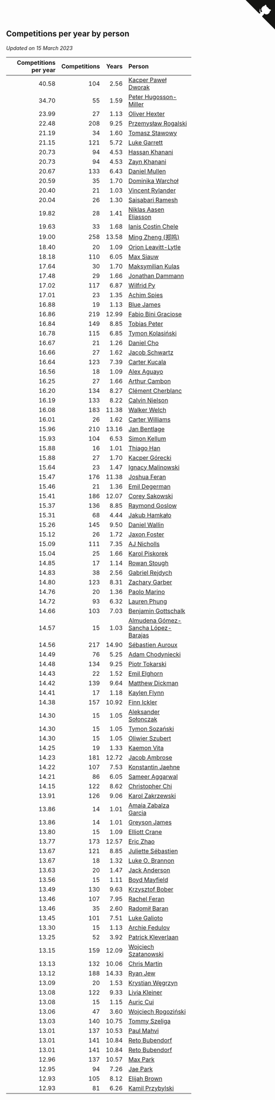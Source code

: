 ## Competitions per year by person

*Updated on 15 March 2023*

| Competitions per year | Competitions | Years | Person |
| ---: | ---: | ---: | :--- |
| 40.58 | 104 | 2.56 | [Kacper Paweł Dworak](https://www.worldcubeassociation.org/persons/2020DWOR01) |
| 34.70 | 55 | 1.59 | [Peter Hugosson-Miller](https://www.worldcubeassociation.org/persons/2021HUGO01) |
| 23.99 | 27 | 1.13 | [Oliver Hexter](https://www.worldcubeassociation.org/persons/2022HEXT01) |
| 22.48 | 208 | 9.25 | [Przemysław Rogalski](https://www.worldcubeassociation.org/persons/2013ROGA02) |
| 21.19 | 34 | 1.60 | [Tomasz Stawowy](https://www.worldcubeassociation.org/persons/2021STAW01) |
| 21.15 | 121 | 5.72 | [Luke Garrett](https://www.worldcubeassociation.org/persons/2017GARR05) |
| 20.73 | 94 | 4.53 | [Hassan Khanani](https://www.worldcubeassociation.org/persons/2018KHAN26) |
| 20.73 | 94 | 4.53 | [Zayn Khanani](https://www.worldcubeassociation.org/persons/2018KHAN28) |
| 20.67 | 133 | 6.43 | [Daniel Mullen](https://www.worldcubeassociation.org/persons/2016MULL04) |
| 20.59 | 35 | 1.70 | [Dominika Warchoł](https://www.worldcubeassociation.org/persons/2021WARC01) |
| 20.40 | 21 | 1.03 | [Vincent Rylander](https://www.worldcubeassociation.org/persons/2022RYLA01) |
| 20.04 | 26 | 1.30 | [Saisabari Ramesh](https://www.worldcubeassociation.org/persons/2021RAME01) |
| 19.82 | 28 | 1.41 | [Niklas Aasen Eliasson](https://www.worldcubeassociation.org/persons/2021ELIA01) |
| 19.63 | 33 | 1.68 | [Ianis Costin Chele](https://www.worldcubeassociation.org/persons/2021CHEL01) |
| 19.00 | 258 | 13.58 | [Ming Zheng (郑鸣)](https://www.worldcubeassociation.org/persons/2009ZHEN11) |
| 18.40 | 20 | 1.09 | [Orion Leavitt-Lytle](https://www.worldcubeassociation.org/persons/2022LEAV01) |
| 18.18 | 110 | 6.05 | [Max Siauw](https://www.worldcubeassociation.org/persons/2017SIAU02) |
| 17.64 | 30 | 1.70 | [Maksymilian Kulas](https://www.worldcubeassociation.org/persons/2021KULA02) |
| 17.48 | 29 | 1.66 | [Jonathan Dammann](https://www.worldcubeassociation.org/persons/2021DAMM01) |
| 17.02 | 117 | 6.87 | [Wilfrid Py](https://www.worldcubeassociation.org/persons/2016PYWI01) |
| 17.01 | 23 | 1.35 | [Achim Spies](https://www.worldcubeassociation.org/persons/2021SPIE01) |
| 16.88 | 19 | 1.13 | [Blue James](https://www.worldcubeassociation.org/persons/2022JAME01) |
| 16.86 | 219 | 12.99 | [Fabio Bini Graciose](https://www.worldcubeassociation.org/persons/2010GRAC02) |
| 16.84 | 149 | 8.85 | [Tobias Peter](https://www.worldcubeassociation.org/persons/2014PETE03) |
| 16.78 | 115 | 6.85 | [Tymon Kolasiński](https://www.worldcubeassociation.org/persons/2016KOLA02) |
| 16.67 | 21 | 1.26 | [Daniel Cho](https://www.worldcubeassociation.org/persons/2021CHOD01) |
| 16.66 | 27 | 1.62 | [Jacob Schwartz](https://www.worldcubeassociation.org/persons/2021SCHW01) |
| 16.64 | 123 | 7.39 | [Carter Kucala](https://www.worldcubeassociation.org/persons/2015KUCA01) |
| 16.56 | 18 | 1.09 | [Alex Aguayo](https://www.worldcubeassociation.org/persons/2022AGUA01) |
| 16.25 | 27 | 1.66 | [Arthur Cambon](https://www.worldcubeassociation.org/persons/2021CAMB01) |
| 16.20 | 134 | 8.27 | [Clément Cherblanc](https://www.worldcubeassociation.org/persons/2014CHER05) |
| 16.19 | 133 | 8.22 | [Calvin Nielson](https://www.worldcubeassociation.org/persons/2014NIEL03) |
| 16.08 | 183 | 11.38 | [Walker Welch](https://www.worldcubeassociation.org/persons/2011WELC01) |
| 16.01 | 26 | 1.62 | [Carter Williams](https://www.worldcubeassociation.org/persons/2021WILL06) |
| 15.96 | 210 | 13.16 | [Jan Bentlage](https://www.worldcubeassociation.org/persons/2010BENT01) |
| 15.93 | 104 | 6.53 | [Simon Kellum](https://www.worldcubeassociation.org/persons/2016KELL12) |
| 15.88 | 16 | 1.01 | [Thiago Han](https://www.worldcubeassociation.org/persons/2022HANT01) |
| 15.88 | 27 | 1.70 | [Kacper Górecki](https://www.worldcubeassociation.org/persons/2021GORE01) |
| 15.64 | 23 | 1.47 | [Ignacy Malinowski](https://www.worldcubeassociation.org/persons/2021MALI02) |
| 15.47 | 176 | 11.38 | [Joshua Feran](https://www.worldcubeassociation.org/persons/2011FERA01) |
| 15.46 | 21 | 1.36 | [Emil Degerman](https://www.worldcubeassociation.org/persons/2021DEGE01) |
| 15.41 | 186 | 12.07 | [Corey Sakowski](https://www.worldcubeassociation.org/persons/2011SAKO01) |
| 15.37 | 136 | 8.85 | [Raymond Goslow](https://www.worldcubeassociation.org/persons/2014GOSL01) |
| 15.31 | 68 | 4.44 | [Jakub Hamkało](https://www.worldcubeassociation.org/persons/2018HAMK01) |
| 15.26 | 145 | 9.50 | [Daniel Wallin](https://www.worldcubeassociation.org/persons/2013WALL03) |
| 15.12 | 26 | 1.72 | [Jaxon Foster](https://www.worldcubeassociation.org/persons/2021FOST01) |
| 15.09 | 111 | 7.35 | [AJ Nicholls](https://www.worldcubeassociation.org/persons/2015NICH04) |
| 15.04 | 25 | 1.66 | [Karol Piskorek](https://www.worldcubeassociation.org/persons/2021PISK01) |
| 14.85 | 17 | 1.14 | [Rowan Stough](https://www.worldcubeassociation.org/persons/2022STOU01) |
| 14.83 | 38 | 2.56 | [Gabriel Rejdych](https://www.worldcubeassociation.org/persons/2020REJD01) |
| 14.80 | 123 | 8.31 | [Zachary Garber](https://www.worldcubeassociation.org/persons/2014GARB01) |
| 14.76 | 20 | 1.36 | [Paolo Marino](https://www.worldcubeassociation.org/persons/2021MARI04) |
| 14.72 | 93 | 6.32 | [Lauren Phung](https://www.worldcubeassociation.org/persons/2016PHUN02) |
| 14.66 | 103 | 7.03 | [Benjamin Gottschalk](https://www.worldcubeassociation.org/persons/2016GOTT01) |
| 14.57 | 15 | 1.03 | [Almudena Gómez-Sancha López-Barajas](https://www.worldcubeassociation.org/persons/2022GOME03) |
| 14.56 | 217 | 14.90 | [Sébastien Auroux](https://www.worldcubeassociation.org/persons/2008AURO01) |
| 14.49 | 76 | 5.25 | [Adam Chodyniecki](https://www.worldcubeassociation.org/persons/2017CHOD02) |
| 14.48 | 134 | 9.25 | [Piotr Tokarski](https://www.worldcubeassociation.org/persons/2013TOKA01) |
| 14.43 | 22 | 1.52 | [Emil Elghorn](https://www.worldcubeassociation.org/persons/2021ELGH01) |
| 14.42 | 139 | 9.64 | [Matthew Dickman](https://www.worldcubeassociation.org/persons/2013DICK01) |
| 14.41 | 17 | 1.18 | [Kaylen Flynn](https://www.worldcubeassociation.org/persons/2022FLYN01) |
| 14.38 | 157 | 10.92 | [Finn Ickler](https://www.worldcubeassociation.org/persons/2012ICKL01) |
| 14.30 | 15 | 1.05 | [Aleksander Sołonczak](https://www.worldcubeassociation.org/persons/2022SOLO01) |
| 14.30 | 15 | 1.05 | [Tymon Sozański](https://www.worldcubeassociation.org/persons/2022SOZA01) |
| 14.30 | 15 | 1.05 | [Oliwier Szubert](https://www.worldcubeassociation.org/persons/2022SZUB01) |
| 14.25 | 19 | 1.33 | [Kaemon Vita](https://www.worldcubeassociation.org/persons/2021VITA01) |
| 14.23 | 181 | 12.72 | [Jacob Ambrose](https://www.worldcubeassociation.org/persons/2010AMBR01) |
| 14.22 | 107 | 7.53 | [Konstantin Jaehne](https://www.worldcubeassociation.org/persons/2015JAEH01) |
| 14.21 | 86 | 6.05 | [Sameer Aggarwal](https://www.worldcubeassociation.org/persons/2017AGGA01) |
| 14.15 | 122 | 8.62 | [Christopher Chi](https://www.worldcubeassociation.org/persons/2014CHIC01) |
| 13.91 | 126 | 9.06 | [Karol Zakrzewski](https://www.worldcubeassociation.org/persons/2014ZAKR01) |
| 13.86 | 14 | 1.01 | [Amaia Zabalza Garcia](https://www.worldcubeassociation.org/persons/2022GARC03) |
| 13.86 | 14 | 1.01 | [Greyson James](https://www.worldcubeassociation.org/persons/2022JAME02) |
| 13.80 | 15 | 1.09 | [Elliott Crane](https://www.worldcubeassociation.org/persons/2022CRAN01) |
| 13.77 | 173 | 12.57 | [Eric Zhao](https://www.worldcubeassociation.org/persons/2010ZHAO19) |
| 13.67 | 121 | 8.85 | [Juliette Sébastien](https://www.worldcubeassociation.org/persons/2014SEBA01) |
| 13.67 | 18 | 1.32 | [Luke O. Brannon](https://www.worldcubeassociation.org/persons/2021BRAN02) |
| 13.63 | 20 | 1.47 | [Jack Anderson](https://www.worldcubeassociation.org/persons/2021ANDE05) |
| 13.56 | 15 | 1.11 | [Boyd Mayfield](https://www.worldcubeassociation.org/persons/2022MAYF01) |
| 13.49 | 130 | 9.63 | [Krzysztof Bober](https://www.worldcubeassociation.org/persons/2013BOBE01) |
| 13.46 | 107 | 7.95 | [Rachel Feran](https://www.worldcubeassociation.org/persons/2015FERA01) |
| 13.46 | 35 | 2.60 | [Radomił Baran](https://www.worldcubeassociation.org/persons/2020BARA02) |
| 13.45 | 101 | 7.51 | [Luke Galioto](https://www.worldcubeassociation.org/persons/2015GALI02) |
| 13.30 | 15 | 1.13 | [Archie Fedulov](https://www.worldcubeassociation.org/persons/2022FEDU01) |
| 13.25 | 52 | 3.92 | [Patrick Kleverlaan](https://www.worldcubeassociation.org/persons/2019KLEV01) |
| 13.15 | 159 | 12.09 | [Wojciech Szatanowski](https://www.worldcubeassociation.org/persons/2011SZAT01) |
| 13.13 | 132 | 10.06 | [Chris Martin](https://www.worldcubeassociation.org/persons/2013MART03) |
| 13.12 | 188 | 14.33 | [Ryan Jew](https://www.worldcubeassociation.org/persons/2008JEWR01) |
| 13.09 | 20 | 1.53 | [Krystian Węgrzyn](https://www.worldcubeassociation.org/persons/2021WEGR01) |
| 13.08 | 122 | 9.33 | [Livia Kleiner](https://www.worldcubeassociation.org/persons/2013KLEI03) |
| 13.08 | 15 | 1.15 | [Auric Cui](https://www.worldcubeassociation.org/persons/2022CUIA01) |
| 13.06 | 47 | 3.60 | [Wojciech Rogoziński](https://www.worldcubeassociation.org/persons/2019ROGO04) |
| 13.03 | 140 | 10.75 | [Tommy Szeliga](https://www.worldcubeassociation.org/persons/2012SZEL01) |
| 13.01 | 137 | 10.53 | [Paul Mahvi](https://www.worldcubeassociation.org/persons/2012MAHV01) |
| 13.01 | 141 | 10.84 | [Reto Bubendorf](https://www.worldcubeassociation.org/persons/2012BUBE01) |
| 13.01 | 141 | 10.84 | [Reto Bubendorf](https://www.worldcubeassociation.org/persons/2012BUBE01) |
| 12.96 | 137 | 10.57 | [Max Park](https://www.worldcubeassociation.org/persons/2012PARK03) |
| 12.95 | 94 | 7.26 | [Jae Park](https://www.worldcubeassociation.org/persons/2015PARK24) |
| 12.93 | 105 | 8.12 | [Elijah Brown](https://www.worldcubeassociation.org/persons/2015BROW03) |
| 12.93 | 81 | 6.26 | [Kamil Przybylski](https://www.worldcubeassociation.org/persons/2016PRZY01) |


<a href="https://github.com/jonatanklosko/wca_statistics" class="github-corner" aria-label="View source on Github"><svg width="80" height="80" viewBox="0 0 250 250" style="fill:#151513; color:#fff; position: absolute; top: 0; border: 0; right: 0;" aria-hidden="true"><path d="M0,0 L115,115 L130,115 L142,142 L250,250 L250,0 Z"></path><path d="M128.3,109.0 C113.8,99.7 119.0,89.6 119.0,89.6 C122.0,82.7 120.5,78.6 120.5,78.6 C119.2,72.0 123.4,76.3 123.4,76.3 C127.3,80.9 125.5,87.3 125.5,87.3 C122.9,97.6 130.6,101.9 134.4,103.2" fill="currentColor" style="transform-origin: 130px 106px;" class="octo-arm"></path><path d="M115.0,115.0 C114.9,115.1 118.7,116.5 119.8,115.4 L133.7,101.6 C136.9,99.2 139.9,98.4 142.2,98.6 C133.8,88.0 127.5,74.4 143.8,58.0 C148.5,53.4 154.0,51.2 159.7,51.0 C160.3,49.4 163.2,43.6 171.4,40.1 C171.4,40.1 176.1,42.5 178.8,56.2 C183.1,58.6 187.2,61.8 190.9,65.4 C194.5,69.0 197.7,73.2 200.1,77.6 C213.8,80.2 216.3,84.9 216.3,84.9 C212.7,93.1 206.9,96.0 205.4,96.6 C205.1,102.4 203.0,107.8 198.3,112.5 C181.9,128.9 168.3,122.5 157.7,114.1 C157.9,116.9 156.7,120.9 152.7,124.9 L141.0,136.5 C139.8,137.7 141.6,141.9 141.8,141.8 Z" fill="currentColor" class="octo-body"></path></svg></a><style>.github-corner:hover .octo-arm{animation:octocat-wave 560ms ease-in-out}@keyframes octocat-wave{0%,100%{transform:rotate(0)}20%,60%{transform:rotate(-25deg)}40%,80%{transform:rotate(10deg)}}@media (max-width:500px){.github-corner:hover .octo-arm{animation:none}.github-corner .octo-arm{animation:octocat-wave 560ms ease-in-out}}</style>
